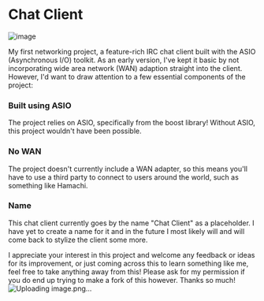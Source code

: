 # Chat Client

![image](https://github.com/Pyritium/Chat-Client/assets/68076312/b63b54d2-745a-4119-aad2-af5ddc362d1d)


My first networking project, a feature-rich IRC chat client built with the ASIO (Asynchronous I/O) toolkit. As an early version, I've kept it basic by not incorporating wide area network (WAN) adaption straight into the client. However, I'd want to draw attention to a few essential components of the project:

### Built using ASIO
The project relies on ASIO, specifically from the boost library! Without ASIO, this project wouldn't have been possible.


### No WAN
The project doesn't currently include a WAN adapter, so this means you'll have to use a third party to connect to users around the world, such as something like Hamachi.

### Name 
This chat client currently goes by the name "Chat Client" as a placeholder. I have yet to create a name for it and in the future I most likely will and will come back to stylize the client some more.


I appreciate your interest in this project and welcome any feedback or ideas for its improvement, or just coming across this to learn something like me, feel free to take anything away from this! Please ask for my permission if you do end up trying to make a fork of this however. Thanks so much!![Uploading image.png…]()
